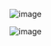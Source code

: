 
![image](https://github.com/yeeunnnnn/2023_web/assets/137869912/7c67592c-2bd5-4116-80de-4fdec7c7fe4c)


![image](https://github.com/yeeunnnnn/2023_web/assets/137869912/a482eed6-dbf6-4f8b-acec-6de9816f5bd8)